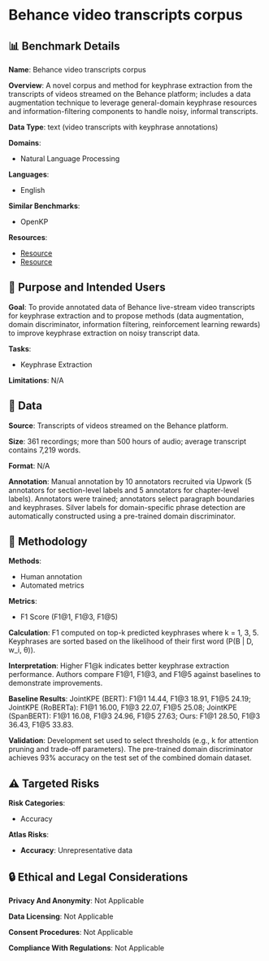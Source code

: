 # Behance video transcripts corpus

## 📊 Benchmark Details

**Name**: Behance video transcripts corpus

**Overview**: A novel corpus and method for keyphrase extraction from the transcripts of videos streamed on the Behance platform; includes a data augmentation technique to leverage general-domain keyphrase resources and information-filtering components to handle noisy, informal transcripts.

**Data Type**: text (video transcripts with keyphrase annotations)

**Domains**:
- Natural Language Processing

**Languages**:
- English

**Similar Benchmarks**:
- OpenKP

**Resources**:
- [Resource](https://www.behance.net)
- [Resource](https://arxiv.org/abs/2209.04951)

## 🎯 Purpose and Intended Users

**Goal**: To provide annotated data of Behance live-stream video transcripts for keyphrase extraction and to propose methods (data augmentation, domain discriminator, information filtering, reinforcement learning rewards) to improve keyphrase extraction on noisy transcript data.

**Tasks**:
- Keyphrase Extraction

**Limitations**: N/A

## 💾 Data

**Source**: Transcripts of videos streamed on the Behance platform.

**Size**: 361 recordings; more than 500 hours of audio; average transcript contains 7,219 words.

**Format**: N/A

**Annotation**: Manual annotation by 10 annotators recruited via Upwork (5 annotators for section-level labels and 5 annotators for chapter-level labels). Annotators were trained; annotators select paragraph boundaries and keyphrases. Silver labels for domain-specific phrase detection are automatically constructed using a pre-trained domain discriminator.

## 🔬 Methodology

**Methods**:
- Human annotation
- Automated metrics

**Metrics**:
- F1 Score (F1@1, F1@3, F1@5)

**Calculation**: F1 computed on top-k predicted keyphrases where k = 1, 3, 5. Keyphrases are sorted based on the likelihood of their first word (P(B | D, w_i, θ)).

**Interpretation**: Higher F1@k indicates better keyphrase extraction performance. Authors compare F1@1, F1@3, and F1@5 against baselines to demonstrate improvements.

**Baseline Results**: JointKPE (BERT): F1@1 14.44, F1@3 18.91, F1@5 24.19; JointKPE (RoBERTa): F1@1 16.00, F1@3 22.07, F1@5 25.08; JointKPE (SpanBERT): F1@1 16.08, F1@3 24.96, F1@5 27.63; Ours: F1@1 28.50, F1@3 36.43, F1@5 33.83.

**Validation**: Development set used to select thresholds (e.g., k for attention pruning and trade-off parameters). The pre-trained domain discriminator achieves 93% accuracy on the test set of the combined domain dataset.

## ⚠️ Targeted Risks

**Risk Categories**:
- Accuracy

**Atlas Risks**:
- **Accuracy**: Unrepresentative data

## 🔒 Ethical and Legal Considerations

**Privacy And Anonymity**: Not Applicable

**Data Licensing**: Not Applicable

**Consent Procedures**: Not Applicable

**Compliance With Regulations**: Not Applicable
